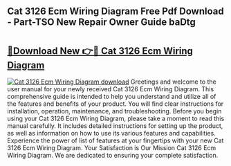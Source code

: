 ## Cat 3126 Ecm Wiring Diagram Free Pdf Download - Part-TSO New Repair Owner Guide baDtg

# <h2><a href="http://dfl6lfp.blite.top/?on=Cat+3126+Ecm+Wiring+Diagram">🔗Download New 👉🔴 Cat 3126 Ecm Wiring Diagram</a></h2>

[![Cat 3126 Ecm Wiring Diagram download](https://i.imgur.com/lujVjoI.png)](http://dfl6lfp.blite.top/?on=Cat+3126+Ecm+Wiring+Diagram)
Greetings and welcome to the user manual for your newly received Cat 3126 Ecm Wiring Diagram. This comprehensive guide is intended to help you understand and utilize all of the features and benefits of your product. You will find clear instructions for installation, operation, maintenance, and troubleshooting. Before you begin using your Cat 3126 Ecm Wiring Diagram, please take a moment to read this manual carefully. It includes detailed instructions for setting up the product, as well as information on how to use its various features and capabilities. Experience the power of list of features at your fingertips with your new Cat 3126 Ecm Wiring Diagram. Your Satisfaction is Our Mission Cat 3126 Ecm Wiring Diagram. We are dedicated to ensuring your complete satisfaction.
